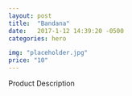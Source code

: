 ```yaml
---
layout: post
title:  "Bandana"
date:   2017-1-12 14:39:20 -0500
categories: hero 

img: "placeholder.jpg"
price: "10"
---
```

Product Description

